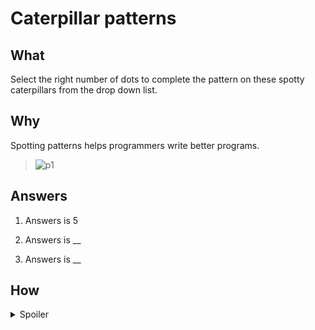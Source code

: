 # Caterpillar patterns

## What

Select the right number of dots to complete the pattern on these spotty caterpillars from the drop down list.

## Why

Spotting patterns helps programmers write better programs.

> ![p1](https://github.com/s-m-quadri/learn-github/assets/88645248/79cc4ead-ff78-44e7-a8cb-0194fa7c3514)

## Answers

<!-- Instructions -->
<!-- Write answers in bold, i.s. encapsulate between four asterisks. e.g. **sample text** -->
<!-- Note: These are comments, will not show in Preview section. -->
<!--   ... Thus, you can remove, it's just for your understanding -->

1. Answers is 5

2. Answers is __

3. Answers is __

<!-- Answer in separate commits, each with proper title. -->
<!-- There are some intentional mistakes, you can correct them -->

## How

<details><summary>Spoiler</summary>
  
> [Explaination](https://teachinglondoncomputing.files.wordpress.com/2018/03/caterpillarpattern1solutionv1.pdf)
> These caterpillar’s spots have patterns of counting in 1s, counting in 2’s and counting in 3s.

</details>
